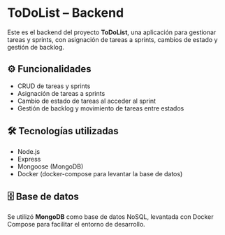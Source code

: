 # ToDoList – Backend

Este es el backend del proyecto **ToDoList**, una aplicación para gestionar tareas y sprints, con asignación de tareas a sprints, cambios de estado y gestión de backlog.

## ⚙️ Funcionalidades

- CRUD de tareas y sprints
- Asignación de tareas a sprints
- Cambio de estado de tareas al acceder al sprint
- Gestión de backlog y movimiento de tareas entre estados

## 🛠️ Tecnologías utilizadas

- Node.js
- Express
- Mongoose (MongoDB)
- Docker (docker-compose para levantar la base de datos)

## 🗄️ Base de datos

Se utilizó **MongoDB** como base de datos NoSQL, levantada con Docker Compose para facilitar el entorno de desarrollo.